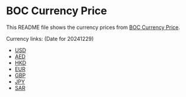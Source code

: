 # BOC Currency Price

This README file shows the currency prices from [BOC Currency Price](https://www.boc.cn/sourcedb/whpj/).

Currency links: (Date for 20241229)

- [USD](https://bocurrencyprice.techina.science/BOC_CURRENCY_PRICE/USD/20241229.json)
- [AED](https://bocurrencyprice.techina.science/BOC_CURRENCY_PRICE/AED/20241229.json)
- [HKD](https://bocurrencyprice.techina.science/BOC_CURRENCY_PRICE/HKD/20241229.json)
- [EUR](https://bocurrencyprice.techina.science/BOC_CURRENCY_PRICE/EUR/20241229.json)
- [GBP](https://bocurrencyprice.techina.science/BOC_CURRENCY_PRICE/GBP/20241229.json)
- [JPY](https://bocurrencyprice.techina.science/BOC_CURRENCY_PRICE/JPY/20241229.json)
- [SAR](https://bocurrencyprice.techina.science/BOC_CURRENCY_PRICE/SAR/20241229.json)
